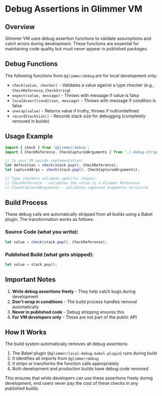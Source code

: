 # Debug Assertions in Glimmer VM

## Overview

Glimmer VM uses debug assertion functions to validate assumptions and catch errors during development. These functions are essential for maintaining code quality but must never appear in published packages.

## Debug Functions

The following functions from `@glimmer/debug` are for local development only:

- `check(value, checker)` - Validates a value against a type checker (e.g., `CheckReference`, `CheckString`)
- `expect(value, message)` - Throws with message if value is falsy
- `localAssert(condition, message)` - Throws with message if condition is false
- `unwrap(value)` - Returns value if truthy, throws if null/undefined
- `recordStackSize()` - Records stack size for debugging (completely removed in builds)

## Usage Example

```typescript
import { check } from '@glimmer/debug';
import { CheckReference, CheckCapturedArguments } from './-debug-strip';

// In your VM opcode implementation:
let definition = check(stack.pop(), CheckReference);
let capturedArgs = check(stack.pop(), CheckCapturedArguments);

// Type checkers validate specific shapes:
// CheckReference - validates the value is a Glimmer Reference
// CheckCapturedArguments - validates captured arguments structure
```

## Build Process

These debug calls are automatically stripped from all builds using a Babel plugin. The transformation works as follows:

### Source Code (what you write):
```typescript
let value = check(stack.pop(), CheckReference);
```

### Published Build (what gets shipped):
```typescript
let value = stack.pop();
```

## Important Notes

1. **Write debug assertions freely** - They help catch bugs during development
2. **Don't wrap in conditions** - The build process handles removal automatically
3. **Never in published code** - Debug stripping ensures this
4. **For VM developers only** - These are not part of the public API

## How It Works

The build system automatically removes all debug assertions:

1. The Babel plugin (`@glimmer/local-debug-babel-plugin`) runs during build
2. It identifies all imports from `@glimmer/debug`
3. It strips or transforms the function calls appropriately
4. Both development and production builds have debug code removed

This ensures that while developers can use these assertions freely during development, end users never pay the cost of these checks in any published builds.